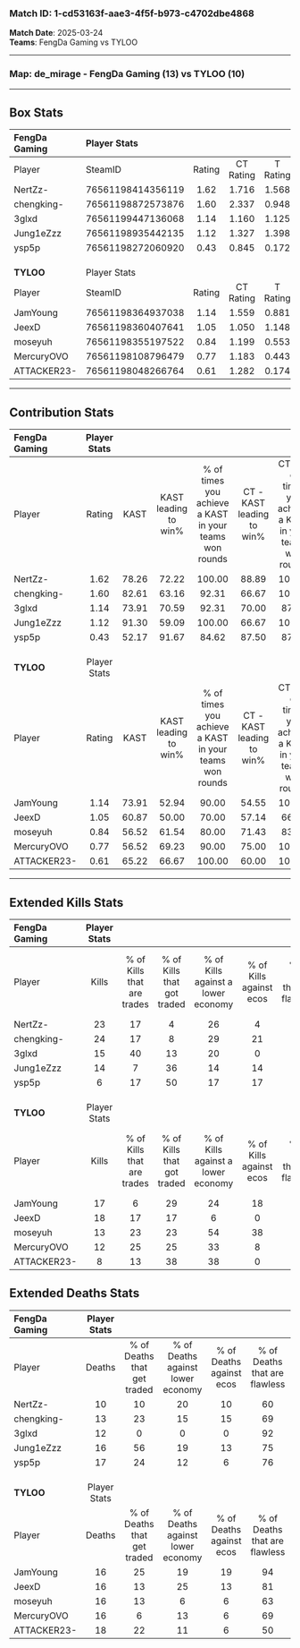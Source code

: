 ### Match ID: 1-cd53163f-aae3-4f5f-b973-c4702dbe4868  
**Match Date**: 2025-03-24  
**Teams**: FengDa Gaming vs TYLOO  

---  

### **Map**: de_mirage - FengDa Gaming (13) vs TYLOO (10)  
---  

## Box Stats  

| **FengDa Gaming** | Player Stats      |        |           |          |       |       |       |         |        |      |     |
| :- | :- | :-: | :-: | :-: | :-: | :-: | :-: | :-: | :-: | :-: | :-: |
| Player            | SteamID           | Rating | CT Rating | T Rating | KAST  |  ADR  | Kills | Assists | Deaths | K/D  | HS% |
| NertZz-           | 76561198414356119 |  1.62  |   1.716   |  1.568   | 78.26 | 101.8 |  23   |    7    |   10   | 2.30 | 60  |
| chengking-        | 76561198872573876 |  1.60  |   2.337   |  0.948   | 82.61 | 100.0 |  24   |    4    |   13   | 1.85 | 58  |
| 3glxd             | 76561199447136068 |  1.14  |   1.160   |  1.125   | 73.91 | 69.9  |  15   |    6    |   12   | 1.25 | 40  |
| Jung1eZzz         | 76561198935442135 |  1.12  |   1.327   |  1.398   | 91.30 | 67.7  |  14   |    4    |   16   | 0.88 | 50  |
| ysp5p             | 76561198272060920 |  0.43  |   0.845   |  0.172   | 52.17 | 42.0  |   6   |    4    |   17   | 0.35 | 83  |
|                   |                   |        |           |          |       |       |       |         |        |      |     |
|                   |                   |        |           |          |       |       |       |         |        |      |     |
|                   |                   |        |           |          |       |       |       |         |        |      |     |
| **TYLOO**         | Player Stats      |        |           |          |       |       |       |         |        |      |     |
| Player            | SteamID           | Rating | CT Rating | T Rating | KAST  |  ADR  | Kills | Assists | Deaths | K/D  | HS% |
| JamYoung          | 76561198364937038 |  1.14  |   1.559   |  0.881   | 73.91 | 79.2  |  17   |    3    |   16   | 1.06 | 58  |
| JeexD             | 76561198360407641 |  1.05  |   1.050   |  1.148   | 60.87 | 73.2  |  18   |    2    |   16   | 1.13 | 38  |
| moseyuh           | 76561198355197522 |  0.84  |   1.199   |  0.553   | 56.52 | 70.4  |  13   |    5    |   16   | 0.81 | 38  |
| MercuryOVO        | 76561198108796479 |  0.77  |   1.183   |  0.443   | 56.52 | 63.2  |  12   |    3    |   16   | 0.75 | 41  |
| ATTACKER23-       | 76561198048266764 |  0.61  |   1.282   |  0.174   | 65.22 | 52.7  |   8   |    5    |   18   | 0.44 | 87  |
---  

## Contribution Stats  

| **FengDa Gaming** | Player Stats |       |                      |                                                        |                           |                                                             |                          |                                                            |
| :- | :-: | :-: | :-: | :-: | :-: | :-: | :-: | :-: |
| Player            |    Rating    | KAST  | KAST leading to win% | % of times you achieve a KAST in your teams won rounds | CT - KAST leading to win% | CT - % of times you achieve a KAST in your teams won rounds | T - KAST leading to win% | T - % of times you achieve a KAST in your teams won rounds |
| NertZz-           |     1.62     | 78.26 |        72.22         |                         100.00                         |           88.89           |                           100.00                            |          55.56           |                           100.00                           |
| chengking-        |     1.60     | 82.61 |        63.16         |                         92.31                          |           66.67           |                           100.00                            |          57.14           |                           80.00                            |
| 3glxd             |     1.14     | 73.91 |        70.59         |                         92.31                          |           70.00           |                            87.50                            |          71.43           |                           100.00                           |
| Jung1eZzz         |     1.12     | 91.30 |        59.09         |                         100.00                         |           66.67           |                           100.00                            |          50.00           |                           100.00                           |
| ysp5p             |     0.43     | 52.17 |        91.67         |                         84.62                          |           87.50           |                            87.50                            |          100.00          |                           80.00                            |
|                   |              |       |                      |                                                        |                           |                                                             |                          |                                                            |
|                   |              |       |                      |                                                        |                           |                                                             |                          |                                                            |
|                   |              |       |                      |                                                        |                           |                                                             |                          |                                                            |
| **TYLOO**         | Player Stats |       |                      |                                                        |                           |                                                             |                          |                                                            |
| Player            |    Rating    | KAST  | KAST leading to win% | % of times you achieve a KAST in your teams won rounds | CT - KAST leading to win% | CT - % of times you achieve a KAST in your teams won rounds | T - KAST leading to win% | T - % of times you achieve a KAST in your teams won rounds |
| JamYoung          |     1.14     | 73.91 |        52.94         |                         90.00                          |           54.55           |                           100.00                            |          50.00           |                           75.00                            |
| JeexD             |     1.05     | 60.87 |        50.00         |                         70.00                          |           57.14           |                            66.67                            |          42.86           |                           75.00                            |
| moseyuh           |     0.84     | 56.52 |        61.54         |                         80.00                          |           71.43           |                            83.33                            |          50.00           |                           75.00                            |
| MercuryOVO        |     0.77     | 56.52 |        69.23         |                         90.00                          |           75.00           |                           100.00                            |          60.00           |                           75.00                            |
| ATTACKER23-       |     0.61     | 65.22 |        66.67         |                         100.00                         |           60.00           |                           100.00                            |          80.00           |                           100.00                           |
---  

## Extended Kills Stats  

| **FengDa Gaming** | Player Stats |                            |                            |                                    |                         |                              |                                 |                                       |                    |           |
| :- | :-: | :-: | :-: | :-: | :-: | :-: | :-: | :-: | :-: | :-: |
| Player            |    Kills     | % of Kills that are trades | % of Kills that got traded | % of Kills against a lower economy | % of Kills against ecos | % of Kills that are flawless | % of Kills that are close duels | % of Kills that are assisted by flash | Pistol Round Kills | AWP Kills |
| NertZz-           |      23      |             17             |             4              |                 26                 |            4            |              57              |                9                |                   0                   |         3          |     0     |
| chengking-        |      24      |             17             |             8              |                 29                 |           21            |              63              |                8                |                  13                   |         3          |     0     |
| 3glxd             |      15      |             40             |             13             |                 20                 |            0            |              87              |                0                |                   0                   |         0          |     9     |
| Jung1eZzz         |      14      |             7              |             36             |                 14                 |           14            |              79              |                0                |                  14                   |         0          |     0     |
| ysp5p             |      6       |             17             |             50             |                 17                 |           17            |              67              |                0                |                   0                   |         0          |     0     |
|                   |              |                            |                            |                                    |                         |                              |                                 |                                       |                    |           |
|                   |              |                            |                            |                                    |                         |                              |                                 |                                       |                    |           |
|                   |              |                            |                            |                                    |                         |                              |                                 |                                       |                    |           |
| **TYLOO**         | Player Stats |                            |                            |                                    |                         |                              |                                 |                                       |                    |           |
| Player            |    Kills     | % of Kills that are trades | % of Kills that got traded | % of Kills against a lower economy | % of Kills against ecos | % of Kills that are flawless | % of Kills that are close duels | % of Kills that are assisted by flash | Pistol Round Kills | AWP Kills |
| JamYoung          |      17      |             6              |             29             |                 24                 |           18            |              71              |                0                |                   0                   |         3          |     0     |
| JeexD             |      18      |             17             |             17             |                 6                  |            0            |              89              |                0                |                  17                   |         1          |     6     |
| moseyuh           |      13      |             23             |             23             |                 54                 |           38            |              62              |                8                |                   8                   |         0          |     0     |
| MercuryOVO        |      12      |             25             |             25             |                 33                 |            8            |              75              |                0                |                  17                   |         1          |     0     |
| ATTACKER23-       |      8       |             13             |             38             |                 38                 |            0            |              75              |                0                |                   0                   |         3          |     0     |
## Extended Deaths Stats  

| **FengDa Gaming** | Player Stats |                             |                                   |                          |                               |                            |                           |               |
| :- | :-: | :-: | :-: | :-: | :-: | :-: | :-: | :-: |
| Player            |    Deaths    | % of Deaths that get traded | % of Deaths against lower economy | % of Deaths against ecos | % of Deaths that are flawless | % of Deaths that are close | % of Deaths while blinded | Deaths to AWP |
| NertZz-           |      10      |             10              |                20                 |            10            |              60               |             0              |             0             |       1       |
| chengking-        |      13      |             23              |                15                 |            15            |              69               |             0              |            15             |       1       |
| 3glxd             |      12      |              0              |                 0                 |            0             |              92               |             0              |             8             |       1       |
| Jung1eZzz         |      16      |             56              |                19                 |            13            |              75               |             0              |            13             |       0       |
| ysp5p             |      17      |             24              |                12                 |            6             |              76               |             6              |             6             |       3       |
|                   |              |                             |                                   |                          |                               |                            |                           |               |
|                   |              |                             |                                   |                          |                               |                            |                           |               |
|                   |              |                             |                                   |                          |                               |                            |                           |               |
| **TYLOO**         | Player Stats |                             |                                   |                          |                               |                            |                           |               |
| Player            |    Deaths    | % of Deaths that get traded | % of Deaths against lower economy | % of Deaths against ecos | % of Deaths that are flawless | % of Deaths that are close | % of Deaths while blinded | Deaths to AWP |
| JamYoung          |      16      |             25              |                19                 |            19            |              94               |             0              |             0             |       2       |
| JeexD             |      16      |             13              |                25                 |            13            |              81               |             0              |             6             |       1       |
| moseyuh           |      16      |             13              |                 6                 |            6             |              63               |             13             |             6             |       2       |
| MercuryOVO        |      16      |              6              |                13                 |            6             |              69               |             13             |             6             |       1       |
| ATTACKER23-       |      18      |             22              |                11                 |            6             |              50               |             0              |            11             |       3       |
